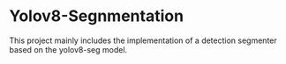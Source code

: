 # Yolov8-Segnmentation
This project mainly includes the implementation of a detection segmenter based on the yolov8-seg model.
